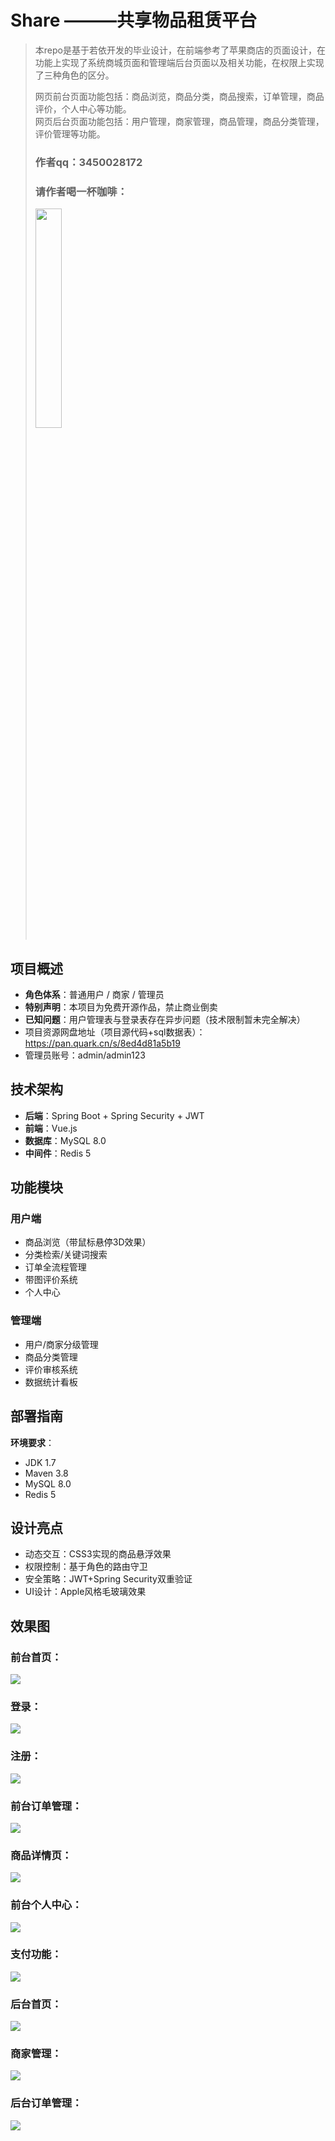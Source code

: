 # Share ———共享物品租赁平台
>本repo是基于若依开发的毕业设计，在前端参考了苹果商店的页面设计，在功能上实现了系统商城页面和管理端后台页面以及相关功能，在权限上实现了三种角色的区分。
>
>网页前台页面功能包括：商品浏览，商品分类，商品搜索，订单管理，商品评价，个人中心等功能。<br>
>网页后台页面功能包括：用户管理，商家管理，商品管理，商品分类管理，评价管理等功能。<br>
>### 作者qq：3450028172
>### 请作者喝一杯咖啡：
><img src="微信图片_20250504231317.jpg" width="30%">
## 项目概述
- **角色体系**：普通用户 / 商家 / 管理员
- **特别声明**：本项目为免费开源作品，禁止商业倒卖
- **已知问题**：用户管理表与登录表存在异步问题（技术限制暂未完全解决）
- 项目资源网盘地址（项目源代码+sql数据表）：https://pan.quark.cn/s/8ed4d81a5b19<br>
- 管理员账号：admin/admin123

## 技术架构
- **后端**：Spring Boot + Spring Security + JWT
- **前端**：Vue.js
- **数据库**：MySQL 8.0
- **中间件**：Redis 5

## 功能模块
### 用户端
- 商品浏览（带鼠标悬停3D效果）
- 分类检索/关键词搜索
- 订单全流程管理
- 带图评价系统
- 个人中心

### 管理端
- 用户/商家分级管理
- 商品分类管理
- 评价审核系统
- 数据统计看板

## 部署指南
**环境要求**：
- JDK 1.7
- Maven 3.8 
- MySQL 8.0
- Redis 5

## 设计亮点
- 动态交互：CSS3实现的商品悬浮效果
- 权限控制：基于角色的路由守卫
- 安全策略：JWT+Spring Security双重验证
- UI设计：Apple风格毛玻璃效果

## 效果图
### 前台首页：
![](效果图/商城首页.png)
### 登录：
![](效果图/登录.png)
### 注册：
![](效果图/注册.png)
### 前台订单管理：
![](效果图/订单管理.png)
### 商品详情页：
![](效果图/商品详情页.png)
### 前台个人中心：
![](效果图/前台个人中心.png)
### 支付功能：
![](效果图/支付功能.png)
### 后台首页：
![](效果图/后台首页.png)
### 商家管理：
![](效果图/商家管理.png)
### 后台订单管理：
![](效果图/后台订单管理.png)
